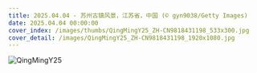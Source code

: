 ```yaml
---
title: 2025.04.04 - 苏州古镇风景，江苏省，中国 (© gyn9038/Getty Images)
date: 2025.04.04 00:00:00
cover_index: /images/thumbs/QingMingY25_ZH-CN9818431198_533x300.jpg
cover_detail: /images/QingMingY25_ZH-CN9818431198_1920x1080.jpg
---
```


![QingMingY25](/images/QingMingY25_ZH-CN9818431198_1920x1080.jpg)
